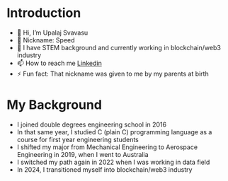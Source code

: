 # Introduction
- 👋 Hi, I’m Upalaj Svavasu
- 🤖 Nickname: Speed
- 🌱 I have STEM background and currently working in blockchain/web3 industry
- 📫 How to reach me [Linkedin](https://www.linkedin.com/in/upalaj-s/)
- ⚡ Fun fact: That nickname was given to me by my parents at birth


# My Background
- I joined double degrees engineering school in 2016
- In that same year, I studied C (plain C) programming language as a course for first year engineering students
- I shifted my major from Mechanical Engineering to Aerospace Engineering in 2019, when I went to Australia
- I switched my path again in 2022 when I was working in data field
- In 2024, I transitioned myself into blockchain/web3 industry

<!---
UPALAJ/UPALAJ is a ✨ special ✨ repository because its `README.md` (this file) appears on your GitHub profile.
You can click the Preview link to take a look at your changes.
--->
